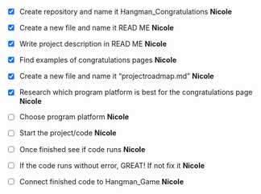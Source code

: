 - [x] Create repository and name it Hangman_Congratulations **Nicole**

- [x] Create a new file and name it READ ME **Nicole**

- [x] Write project description in READ ME **Nicole**

- [x] Find examples of congratulations pages **Nicole**

- [x] Create a new file and name it “projectroadmap.md” **Nicole**

- [x] Research which program platform is best for the congratulations page **Nicole**

- [ ] Choose program platform **Nicole**

- [ ] Start the project/code **Nicole**

- [ ] Once finished see if code runs **Nicole**

- [ ] If the code runs without error, GREAT! If not fix it **Nicole**

- [ ] Connect finished code to Hangman_Game **Nicole**
